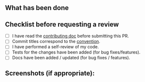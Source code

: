 ## What has been done

## Checklist before requesting a review

- [ ] I have read the [contributing doc](https://github.com/ybrusentsov/react-international-phone/blob/master/CONTRIBUTING.md) before submitting this PR.
- [ ] Commit titles correspond to the [convention](https://www.conventionalcommits.org/en/v1.0.0/).
- [ ] I have performed a self-review of my code.
- [ ] Tests for the changes have been added (for bug fixes/features).
- [ ] Docs have been added / updated (for bug fixes / features).

## Screenshots (if appropriate):
